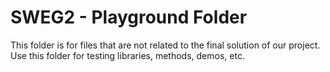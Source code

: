 # SWEG2 - Playground Folder
This folder is for files that are not related to the final solution of our project.
Use this folder for testing libraries, methods, demos, etc.
